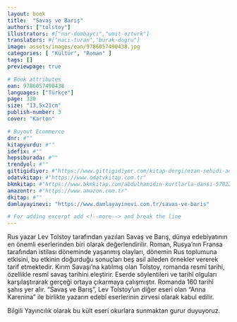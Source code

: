 ```yaml
---
layout: book
title:  "Savaş ve Barış"
authors: ["tolstoy"]
illustrators: #["nur-dombayci","umit-ozturk"]
translators: #["naci-turan","burak-dogru"]
image: assets/images/ean/9786057490438.jpg
categories: [ "Kültür", "Roman" ]
tags: []
previewpage: true

# Book attributes
ean: 9786057490438
languages: ["Türkçe"]
page: 320
size: "13,5x21cm"
publish-number: 3
cover: "Karton"

# Buyout Ecommerce
dnr: #""
kitapyurdu: #""
idefix: #""
hepsiburada: #""
trendyol: #""
gittigidiyor: #"https://www.gittigidiyor.com/kitap-dergi/ezan-sehidi-adnan-menderes_pdp_732728793"
odatvkitap: #"https://www.odatvkitap.com.tr"
bkmkitap: #"https://www.bkmkitap.com/abdulhamidin-kurtlarla-dansi-578226"
amazontr: #"https://www.amazon.com.tr"
dkitap: #""
damlayayinevi: "https://www.damlayayinevi.com.tr/savas-ve-baris"

# For adding excerpt add <!--more--> and break the line
---
```

Rus yazar Lev Tolstoy tarafından yazılan Savaş ve Barış, dünya edebiyatının en önemli eserlerinden biri olarak değerlendirilir.
Roman, Rusya’nın Fransa tarafından istilası döneminde yaşanmış olayları, dönemin Rus toplumuna etkisini, bu etkinin doğurduğu sonuçları beş asil aileden örnekler vererek tarif etmektedir.
Kırım Savaşı’na katılmış olan Tolstoy, romanda resmî tarihi, özellikle resmî savaş tarihini eleştirir.
Eserde söylentileri ve tarihî olguları karşılaştırarak gerçeği ortaya çıkarmaya çalışmıştır.
Romanda 160 tarihî şahıs yer alır.
“Savaş ve Barış”, Lev Tolstoy’un diğer eseri olan “Anna Karenina” ile birlikte yazarın edebî eserlerinin zirvesi olarak kabul edilir.

Bilgili Yayıncılık olarak bu kült eseri okurlara sunmaktan gurur duyuyoruz.

<!--more--> 